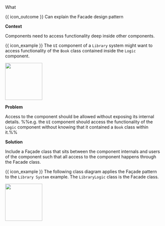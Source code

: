 <span id="title">What</span>

<span id="prereqs"></span>

<span id="outcomes">{{ icon_outcome }} Can explain the Facade design pattern</span>

<div id="body">

**Context**

Components need to access functionality deep inside other components. 

<box>

{{ icon_example }} The `UI` component of a `Library` system might want to access functionality of the `Book` class contained inside the `Logic` component.

<img src="{{baseUrl}}/designPatterns/facade/what/images/textBook.png" height="120" />
<p/>

</box>

**Problem**

Access to the component should be allowed without exposing its internal details. %%e.g.  the `UI` component should access the functionality of the `Logic` component without knowing that it contained a `Book` class within it.%%

**Solution**

Include a <tooltip content="a French word that means 'front of a building'">Façade</tooltip> class that sits between the component internals and users of the component such that all access to the component happens through the Facade class. 

<box>

{{ icon_example }} The following class diagram applies the Façade pattern to the `Library System` example. The `LibraryLogic` class is the Facade class.

<img src="{{baseUrl}}/designPatterns/facade/what/images/textLibraryBook.png" height="120" />
<p/>

</box>

</div>

<div id="extras">

<include src="exercises.md" />

</div>